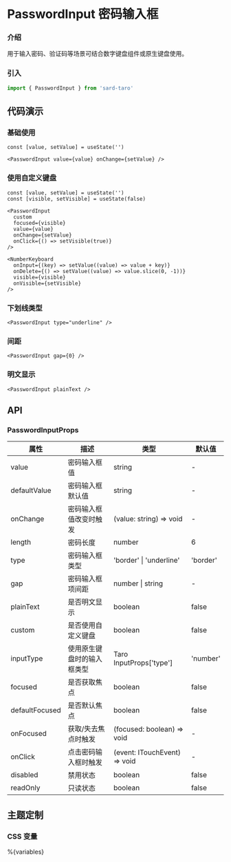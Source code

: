 # PasswordInput 密码输入框

### 介绍

用于输入密码、验证码等场景可结合数字键盘组件或原生键盘使用。

### 引入

```js
import { PasswordInput } from 'sard-taro'
```

## 代码演示

### 基础使用

```tsx
const [value, setValue] = useState('')
```

```tsx
<PasswordInput value={value} onChange={setValue} />
```

### 使用自定义键盘

```tsx
const [value, setValue] = useState('')
const [visible, setVisible] = useState(false)
```

```tsx
<PasswordInput
  custom
  focused={visible}
  value={value}
  onChange={setValue}
  onClick={() => setVisible(true)}
/>

<NumberKeyboard
  onInput={(key) => setValue((value) => value + key)}
  onDelete={() => setValue((value) => value.slice(0, -1))}
  visible={visible}
  onVisible={setVisible}
/>
```

### 下划线类型

```tsx
<PasswordInput type="underline" />
```

### 间距

```tsx
<PasswordInput gap={0} />
```

### 明文显示

```tsx
<PasswordInput plainText />
```

## API

### PasswordInputProps

| 属性           | 描述                       | 类型                         | 默认值   |
| -------------- | -------------------------- | ---------------------------- | -------- |
| value          | 密码输入框值               | string                       | -        |
| defaultValue   | 密码输入框默认值           | string                       | -        |
| onChange       | 密码输入框值改变时触发     | (value: string) => void      | -        |
| length         | 密码长度                   | number                       | 6        |
| type           | 密码输入框类型             | 'border' \| 'underline'      | 'border' |
| gap            | 密码输入框项间距           | number \| string             | -        |
| plainText      | 是否明文显示               | boolean                      | false    |
| custom         | 是否使用自定义键盘         | boolean                      | false    |
| inputType      | 使用原生键盘时的输入框类型 | Taro InputProps['type']      | 'number' |
| focused        | 是否获取焦点               | boolean                      | false    |
| defaultFocused | 是否默认焦点               | boolean                      | false    |
| onFocused      | 获取/失去焦点时触发        | (focused: boolean) => void   | -        |
| onClick        | 点击密码输入框时触发       | (event: ITouchEvent) => void | -        |
| disabled       | 禁用状态                   | boolean                      | false    |
| readOnly       | 只读状态                   | boolean                      | false    |

## 主题定制

### CSS 变量

%{variables}
